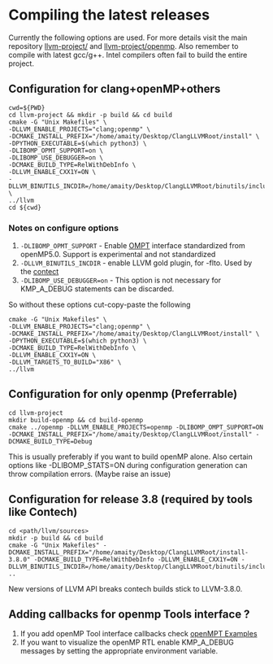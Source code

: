 # Compiling the latest releases
Currently the following options are used. For more details visit the main repository [llvm-project/](https://github.com/llvm/llvm-project) and 
[llvm-project/openmp](https://github.com/llvm/llvm-project/tree/master/openmp). Also remember to compile with latest gcc/g++. Intel compilers often fail to build the entire project.
## Configuration for clang+openMP+others
```
cwd=${PWD}
cd llvm-project && mkdir -p build && cd build
cmake -G "Unix Makefiles" \
-DLLVM_ENABLE_PROJECTS="clang;openmp" \
-DCMAKE_INSTALL_PREFIX="/home/amaity/Desktop/ClangLLVMRoot/install" \
-DPYTHON_EXECUTABLE=$(which python3) \
-DLIBOMP_OPMT_SUPPORT=on \
-DLIBOMP_USE_DEBUGGER=on \
-DCMAKE_BUILD_TYPE=RelWithDebInfo \
-DLLVM_ENABLE_CXX1Y=ON \
-DLLVM_BINUTILS_INCDIR=/home/amaity/Desktop/ClangLLVMRoot/binutils/include \
../llvm
cd ${cwd}
```
### Notes on configure options
1. ```-DLIBOMP_OPMT_SUPPORT```  - Enable [OMPT](https://www.openmp.org/spec-html/5.0/openmpch4.html#x220-10880004) interface standardized from openMP5.0. Support is experimental and not standardized
2. ```-DLLVM_BINUTILS_INCDIR``` - enable LLVM gold plugin, for -flto. Used by the [contect](https://github.com/bprail/contech)
3. ```-DLIBOMP_USE_DEBUGGER=on``` - This option is not necessary for KMP_A_DEBUG statements can be discarded. 

So without these options cut-copy-paste the following
```
cmake -G "Unix Makefiles" \
-DLLVM_ENABLE_PROJECTS="clang;openmp" \
-DCMAKE_INSTALL_PREFIX="/home/amaity/Desktop/ClangLLVMRoot/install" \
-DPYTHON_EXECUTABLE=$(which python3) \
-DCMAKE_BUILD_TYPE=RelWithDebInfo \
-DLLVM_ENABLE_CXX1Y=ON \
-DLLVM_TARGETS_TO_BUILD="X86" \
../llvm
```

## Configuration for only openmp (Preferrable)
```
cd llvm-project
mkdir build-openmp && cd build-openmp
cmake ../openmp -DLLVM_ENABLE_PROJECTS=openmp -DLIBOMP_OMPT_SUPPORT=ON -DCMAKE_INSTALL_PREFIX="/home/amaity/Desktop/ClangLLVMRoot/install" -DCMAKE_BUILD_TYPE=Debug
```
This is usually preferably if you want to build openMP alone. Also certain options like -DLIBOMP_STATS=ON during configuration generation can throw compilation errors. (Maybe raise an issue)

## Configuration for release 3.8 (required by tools like Contech)
```
cd <path/llvm/sources>
mkdir -p build && cd build
cmake -G "Unix Makefiles" -DCMAKE_INSTALL_PREFIX="/home/amaity/Desktop/ClangLLVMRoot/install-3.8.0" -DCMAKE_BUILD_TYPE=RelWithDebInfo -DLLVM_ENABLE_CXX1Y=ON -DLLVM_BINUTILS_INCDIR=/home/amaity/Desktop/ClangLLVMRoot/binutils/include ..
```
New versions of LLVM API breaks contech builds stick to LLVM-3.8.0.

## Adding callbacks for openmp Tools interface ?
1. If you add openMP Tool interface callbacks check [openMPT Examples](https://github.com/llvm-mirror/openmp/blob/master/runtime/test/ompt/callback.h)
2. If you want to visualize the openMP RTL enable KMP_A_DEBUG messages by setting the appropriate environment variable.
